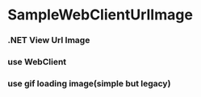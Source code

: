 # SampleWebClientUrlImage
### .NET View Url Image
### use WebClient
### use gif loading image(simple but legacy)

